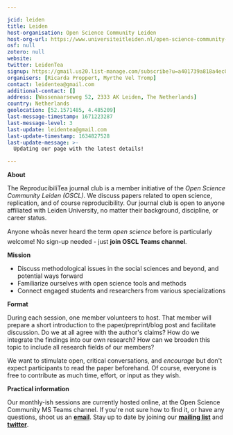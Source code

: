 ```yaml
---

jcid: leiden
title: Leiden
host-organisation: Open Science Community Leiden
host-org-url: https://www.universiteitleiden.nl/open-science-community-leiden
osf: null
zotero: null
website: 
twitter: LeidenTea
signup: https://gmail.us20.list-manage.com/subscribe?u=a401739a818a4ec097d309263&id=d1c0b4e5f8
organisers: [Ricarda Proppert, Myrthe Vel Tromp]
contact: leidentea@gmail.com
additional-contact: []
address: [Wassenaarseweg 52, 2333 AK Leiden, The Netherlands]
country: Netherlands
geolocation: [52.1571485, 4.485209]
last-message-timestamp: 1671223287
last-message-level: 3
last-update: leidentea@gmail.com
last-update-timestamp: 1634827528
last-update-message: >-
  Updating our page with the latest details!

---
```


**About**

The ReproducibiliTea journal club is a member initiative of the *Open Science Community Leiden (OSCL)*. We discuss papers related to open science, replication, and of course reproducibility. Our journal club is open to anyone affiliated with Leiden University, no matter their background, discipline, or career status.

Anyone whoâs never heard the term *open science* before is particularly welcome! No sign-up needed - just **join OSCL Teams channel**.

**Mission**

- Discuss methodological issues in the social sciences and beyond, and potential ways forward
- Familiarize ourselves with open science tools and methods
- Connect engaged students and researchers from various specializations

**Format**

During each session, one member volunteers to host. That member will prepare a short introduction to the paper/preprint/blog post and facilitate discussion. Do we at all agree with the author's claims? How do we integrate the findings into our own research? How can we broaden this topic to include all research fields of our members? 

We want to stimulate open, critical conversations, and *encourage* but don't expect participants to read the paper beforehand. Of course, everyone is free to contribute as much time, effort, or input as they wish.

**Practical information**

Our monthly-ish sessions are currently hosted online, at the Open Science Community MS Teams channel. If you're not sure how to find it, or have any questions, shoot us an [**email**](mailto:Leiden.Tea@gmail.com). 
Stay up to date by joining our [**mailing list**](https://gmail.us20.list-manage.com/subscribe?u=a401739a818a4ec097d309263&id=d1c0b4e5f8) and [**twitter**](http://twitter.com/LeidenTea).
